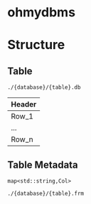 # ohmydbms

# Structure

## Table

`./{database}/{table}.db`

| Header     |
| ---------- |
| Row_1      |
| ...        |
| Row_n      |

## Table Metadata

`map<std::string,Col>`

`./{database}/{table}.frm`
